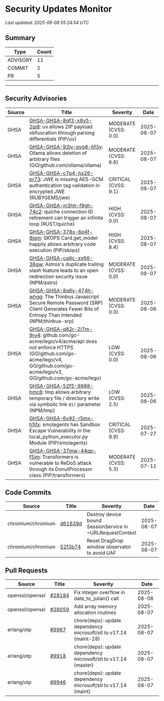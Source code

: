 # Security Updates Monitor

*Last updated: 2025-08-08 05:24:54 UTC*

## Summary
| Type | Count |
|------|-------|
| ADVISORY | 11 |
| COMMIT | 2 |
| PR | 5 |

---

## Security Advisories

| Source | Title | Severity | Date |
|--------|-------|----------|------|
| GHSA | [GHSA-GHSA-8qf3-x8v5-2pj8](https://github.com/advisories/GHSA-8qf3-x8v5-2pj8): uv allows ZIP payload obfuscation through parsing differentials (PIP/uv) | MODERATE (CVSS: 0.0) | 2025-08-07 |
| GHSA | [GHSA-GHSA-93jv-pvg8-hf3v](https://github.com/advisories/GHSA-93jv-pvg8-hf3v): Ollama allows deletion of arbitrary files (GO/github.com/ollama/ollama) | MODERATE (CVSS: 6.6) | 2025-08-07 |
| GHSA | [GHSA-GHSA-c7p4-hx26-pr73](https://github.com/advisories/GHSA-c7p4-hx26-pr73): JWE is missing AES-GCM authentication tag validation in encrypted JWE (RUBYGEMS/jwe) | CRITICAL (CVSS: 9.1) | 2025-08-07 |
| GHSA | [GHSA-GHSA-m3hh-f9gh-74c2](https://github.com/advisories/GHSA-m3hh-f9gh-74c2): quiche connection ID retirement can trigger an infinite loop (RUST/quiche) | HIGH (CVSS: 0.0) | 2025-08-07 |
| GHSA | [GHSA-GHSA-378x-6p4f-8jgm](https://github.com/advisories/GHSA-378x-6p4f-8jgm): SKOPS Card.get_model happily allows arbitrary code execution (PIP/skops) | HIGH (CVSS: 8.4) | 2025-08-07 |
| GHSA | [GHSA-GHSA-cq8c-xv66-36gw](https://github.com/advisories/GHSA-cq8c-xv66-36gw): Astros's duplicate trailing slash feature leads to an open redirection security issue (NPM/astro) | MODERATE (CVSS: 0.0) | 2025-08-07 |
| GHSA | [GHSA-GHSA-8q6v-474h-whgg](https://github.com/advisories/GHSA-8q6v-474h-whgg): The Thinbus Javascript Secure Remote Password (SRP) Client Generates Fewer Bits of Entropy Than Intended (NPM/thinbus-srp) | MODERATE (CVSS: 0.0) | 2025-08-06 |
| GHSA | [GHSA-GHSA-q82r-2j7m-9rv4](https://github.com/advisories/GHSA-q82r-2j7m-9rv4): github.com/go-acme/lego/v4/acme/api does not enforce HTTPS (GO/github.com/go-acme/lego/v4, GO/github.com/go-acme/lego/v3, GO/github.com/go-acme/lego) | LOW (CVSS: 0.0) | 2025-08-06 |
| GHSA | [GHSA-GHSA-52f5-9888-hmc6](https://github.com/advisories/GHSA-52f5-9888-hmc6): tmp allows arbitrary temporary file / directory write via symbolic link `dir` parameter (NPM/tmp) | LOW (CVSS: 2.5) | 2025-08-06 |
| GHSA | [GHSA-GHSA-6v92-r5mx-h5fx](https://github.com/advisories/GHSA-6v92-r5mx-h5fx): smolagents has Sandbox Escape Vulnerability in the local_python_executor.py Module (PIP/smolagents) | CRITICAL (CVSS: 9.9) | 2025-07-27 |
| GHSA | [GHSA-GHSA-37mw-44qp-f5jm](https://github.com/advisories/GHSA-37mw-44qp-f5jm): Transformers is vulnerable to ReDoS attack through its DonutProcessor class (PIP/transformers) | MODERATE (CVSS: 5.3) | 2025-07-11 |

## Code Commits

| Source | Title | Severity | Date |
|--------|-------|----------|------|
| chromium/chromium | [d61639d](https://github.com/chromium/chromium/commit/d61639d0fda4bf39eefd4e7d9dffb9dde09e029b) | Destroy device bound SessionService in ~URLRequestContext | 2025-08-07 |
| chromium/chromium | [52f3b74](https://github.com/chromium/chromium/commit/52f3b7419bc8892f011643006a1a075b5a7a9c82) | Reset DragDrop window observator to avoid UAF | 2025-08-07 |

## Pull Requests

| Source | Title | Severity | Date |
|--------|-------|----------|------|
| openssl/openssl | [#28184](https://github.com/openssl/openssl/pull/28184) | Fix integer overflow in date_to_julian() call | 2025-08-08 |
| openssl/openssl | [#28059](https://github.com/openssl/openssl/pull/28059) | Add array memory allocation routines | 2025-08-07 |
| erlang/otp | [#9967](https://github.com/erlang/otp/pull/9967) | chore(deps): update dependency microsoft/stl to v17.14 (maint-28) | 2025-08-07 |
| erlang/otp | [#9918](https://github.com/erlang/otp/pull/9918) | chore(deps): update dependency microsoft/stl to v17.14 (master) | 2025-08-07 |
| erlang/otp | [#9946](https://github.com/erlang/otp/pull/9946) | chore(deps): update dependency microsoft/stl to v17.14 (maint) | 2025-08-07 |

